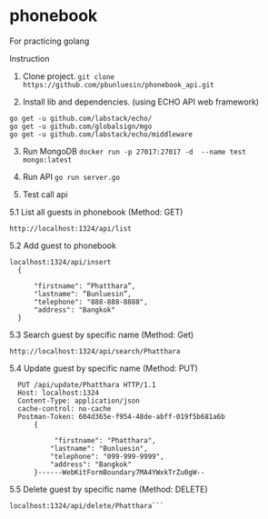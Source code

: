 # phonebook
For practicing golang

Instruction

1. Clone project.
  ```git clone https://github.com/pbunluesin/phonebook_api.git```

2. Install lib and dependencies. (using ECHO API web framework)
```
go get -u github.com/labstack/echo/
go get -u github.com/globalsign/mgo
go get -u github.com/labstack/echo/middleware
```

3. Run MongoDB
  ```docker run -p 27017:27017 -d  --name test mongo:latest```

4. Run API
```go run server.go```

5. Test call api

5.1 List all guests in phonebook (Method: GET)
  
    http://localhost:1324/api/list

5.2 Add guest to phonebook
    
    localhost:1324/api/insert
      {

          "firstname": “Phatthara”,
          "lastname": “Bunluesin”,
          "telephone": "888-888-8888",
          "address": "Bangkok"
      }


5.3 Search guest by specific name (Method: Get)

    http://localhost:1324/api/search/Phatthara

5.4 Update guest by specific name (Method: PUT)
```
  PUT /api/update/Phatthara HTTP/1.1
  Host: localhost:1324
  Content-Type: application/json
  cache-control: no-cache
  Postman-Token: 604d365e-f954-48de-abff-019f5b681a6b
      {

           "firstname": "Phatthara",
          "lastname": "Bunluesin",
          "telephone": "099-999-9999",
          "address": "Bangkok"
      }------WebKitFormBoundary7MA4YWxkTrZu0gW--
```
5.5 Delete guest by specific name (Method: DELETE)
  
    localhost:1324/api/delete/Phatthara```

